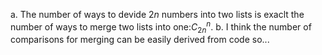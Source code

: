 a.
The number of ways to devide $2n$ numbers into two lists is exaclt the number of ways to merge two lists into one:$C_{2n}^{n}$.
b. 
I think the number of comparisons for merging can be  easily derived from code so...